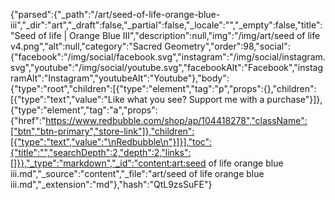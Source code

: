{"parsed":{"_path":"/art/seed-of-life-orange-blue-iii","_dir":"art","_draft":false,"_partial":false,"_locale":"","_empty":false,"title":"Seed of life | Orange Blue III","description":null,"img":"/img/art/seed of life v4.png","alt":null,"category":"Sacred Geometry","order":98,"social":{"facebook":"/img/social/facebook.svg","instagram":"/img/social/instagram.svg","youtube":"/img/social/youtube.svg","facebookAlt":"Facebook","instagramAlt":"Instagram","youtubeAlt":"Youtube"},"body":{"type":"root","children":[{"type":"element","tag":"p","props":{},"children":[{"type":"text","value":"Like what you see? Support me with a purchase"}]},{"type":"element","tag":"a","props":{"href":"https://www.redbubble.com/shop/ap/104418278","className":["btn","btn-primary","store-link"]},"children":[{"type":"text","value":"\nRedbubble\n"}]}],"toc":{"title":"","searchDepth":2,"depth":2,"links":[]}},"_type":"markdown","_id":"content:art:seed of life orange blue iii.md","_source":"content","_file":"art/seed of life orange blue iii.md","_extension":"md"},"hash":"QtL9zsSuFE"}